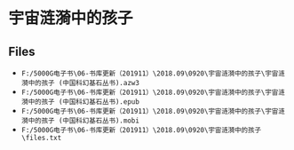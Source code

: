 # 宇宙涟漪中的孩子

## Files

- `F:/5000G电子书\06-书库更新（201911）\2018.09\0920\宇宙涟漪中的孩子\宇宙涟漪中的孩子 (中国科幻基石丛书).azw3`
- `F:/5000G电子书\06-书库更新（201911）\2018.09\0920\宇宙涟漪中的孩子\宇宙涟漪中的孩子 (中国科幻基石丛书).epub`
- `F:/5000G电子书\06-书库更新（201911）\2018.09\0920\宇宙涟漪中的孩子\宇宙涟漪中的孩子 (中国科幻基石丛书).mobi`
- `F:/5000G电子书\06-书库更新（201911）\2018.09\0920\宇宙涟漪中的孩子\files.txt`
